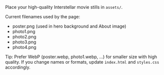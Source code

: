 Place your high-quality Interstellar movie stills in `assets/`.

Current filenames used by the page:
- poster.png (used in hero background and About image)
- photo1.png
- photo2.png
- photo3.png
- photo4.png

Tip: Prefer WebP (poster.webp, photo1.webp, ...) for smaller size with high quality. If you change names or formats, update `index.html` and `styles.css` accordingly.
